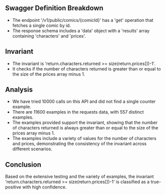## Swagger Definition Breakdown
- The endpoint '/v1/public/comics/{comicId}' has a 'get' operation that fetches a single comic by id.
- The response schema includes a 'data' object with a 'results' array containing 'characters' and 'prices'.

## Invariant
- The invariant is 'return.characters.returned >= size(return.prices[])-1'.
- It checks if the number of characters returned is greater than or equal to the size of the prices array minus 1.

## Analysis
- We have tried 10000 calls on this API and did not find a single counter example.
- There are 11600 examples in the requests data, with 557 distinct examples.
- The examples provided support the invariant, showing that the number of characters returned is always greater than or equal to the size of the prices array minus 1.
- The examples include a variety of values for the number of characters and prices, demonstrating the consistency of the invariant across different scenarios.

## Conclusion
Based on the extensive testing and the variety of examples, the invariant 'return.characters.returned >= size(return.prices[])-1' is classified as a true-positive with high confidence.
